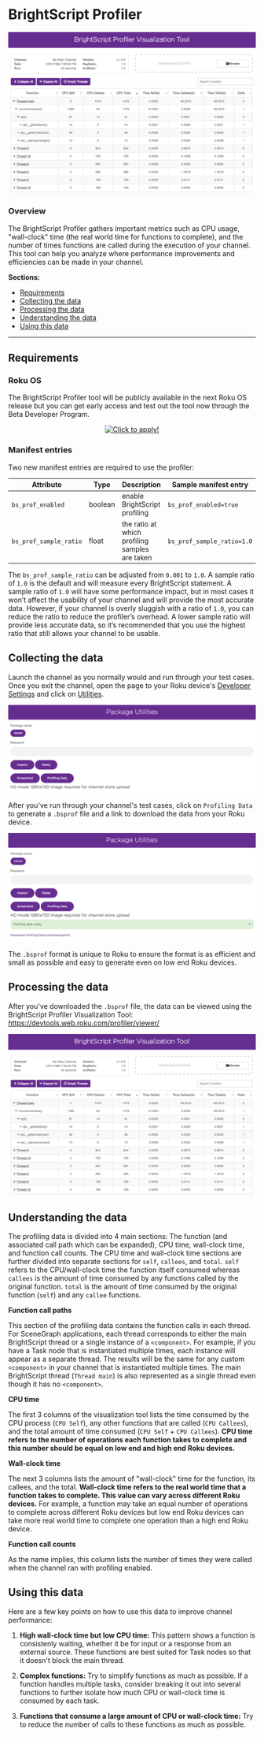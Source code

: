 # BrightScript Profiler

![](../../images/visualization-tool.png)

### Overview

The BrightScript Profiler gathers important metrics such as CPU usage, "wall-clock" time (the real world time for functions to complete), and the number of times functions are called during the execution of your channel. This tool can help you analyze where performance improvements and efficiencies can be made in your channel.

**Sections:**

* [Requirements](#requirements)
* [Collecting the data](#collecting-the-data)
* [Processing the data](#processing-the-data)
* [Understanding the data](#understanding-the-data)
* [Using this data](#using-this-data)

---

## Requirements

### Roku OS

The BrightScript Profiler tool will be publicly available in the next Roku OS release but you can get early access and test out the tool now through the Beta Developer Program.

<p align="center"><a href="https://go.roku.com/dev-beta" target="_blank"><img class="aligncenter wp-image-1535 size-full" src="https://roku-developer-home-ghost-staging.s3.amazonaws.com/2016/Sep/YmV0YV9kZXZlbG9wZXJfcHJvZ3JhbV8xMDI0eDI0OC0xNDc0NTc2MDA3NDgz.png" alt="Click to apply!"></a></p>

### Manifest entries

Two new manifest entries are required to use the profiler:

| Attribute | Type   | Description | Sample manifest entry |
| --------- | ------ | ----------- | --------------------- |
| `bs_prof_enabled` | boolean | enable BrightScript profiling | `bs_prof_enabled=true`
| `bs_prof_sample_ratio` | float | the ratio at which profiling samples are taken | `bs_prof_sample_ratio=1.0`

The `bs_prof_sample_ratio` can be adjusted from `0.001` to `1.0`. A sample ratio of `1.0` is the default and will measure every BrightScript statement. A sample ratio of `1.0` will have some performance impact, but in most cases it won’t affect the usability of your channel and will provide the most accurate data. However,  if your channel is overly sluggish with a ratio of `1.0`, you can reduce the ratio to reduce the profiler’s overhead. A lower sample ratio will provide less accurate data, so it’s recommended that you use the highest ratio that still allows your channel to be usable.

## Collecting the data

Launch the channel as you normally would and run through your test cases. Once you exit the channel, open the page to your Roku device's [Developer Settings](/develop/developer-tools/developer-settings.md) and click on [Utilities](/develop/developer-tools/developer-settings.md#utilities).

![](../../images/profiling-data-utility.png)

After you've run through your channel's test cases, click on `Profiling Data` to generate a `.bsprof` file and a link to download the data from your Roku device.

![](../../images/profiling-data-ready.png)

The `.bsprof` format is unique to Roku to ensure the format is as efficient and small as possible and easy to generate even on low end Roku devices.

## Processing the data

After you've downloaded the `.bsprof` file, the data can be viewed using the BrightScript Profiler Visualization Tool: https://devtools.web.roku.com/profiler/viewer/

![](../../images/visualization-tool.png)

## Understanding the data

The profiling data is divided into 4 main sections: The function (and associated call path which can be expanded), CPU time, wall-clock time, and function call counts. The CPU time and wall-clock time sections are further divided into separate sections for `self`, `callees`, and `total`. `self` refers to the CPU/wall-clock time the function itself consumed whereas `callees` is the amount of time consumed by any functions called by the original function. `total` is the amount of time consumed by the original function (`self`) and any `callee` functions.

**Function call paths**

This section of the profiling data contains the function calls in each thread. For SceneGraph applications, each thread corresponds to either the main BrightScript thread or a single instance of a `<component>`. For example, if you have a Task node that is instantiated multiple times, each instance will appear as a separate thread. The results will be the same for any custom `<component>` in your channel that is instantiated multiple times. The main BrightScript thread (`Thread main`) is also represented as a single thread even though it has no `<component>`.

**CPU time**

The first 3 columns of the visualization tool lists the time consumed by the CPU process (`CPU Self`), any other functions that are called (`CPU Callees`), and the total amount of time consumed (`CPU Self` + `CPU Callees`). **CPU time refers to the number of operations each function takes to complete and this number should be equal on low end and high end Roku devices.**

**Wall-clock time**

The next 3 columns lists the amount of "wall-clock" time for the function, its callees, and the total. **Wall-clock time refers to the real world time that a function takes to complete. This value can vary across different Roku devices.** For example, a function may take an equal number of operations to complete across different Roku devices but low end Roku devices can take more real world time to complete one operation than a high end Roku device.

**Function call counts**

As the name implies, this column lists the number of times they were called when the channel ran with profiling enabled.

## Using this data

Here are a few key points on how to use this data to improve channel performance:

1. **High wall-clock time but low CPU time:** This pattern shows a function is consistenly waiting, whether it be for input or a response from an external source. These functions are best suited for Task nodes so that it doesn't block the main thread.

2. **Complex functions:** Try to simplify functions as much as possible. If a function handles multiple tasks, consider breaking it out into several functions to further isolate how much CPU or wall-clock time is consumed by each task.

3. **Functions that consume a large amount of CPU or wall-clock time:** Try to reduce the number of calls to these functions as much as possible.
